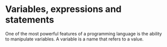 # Variables, expressions and statements

One of the most powerful features of a programming language is the ability to manipulate variables. A variable is a name that refers to a value.